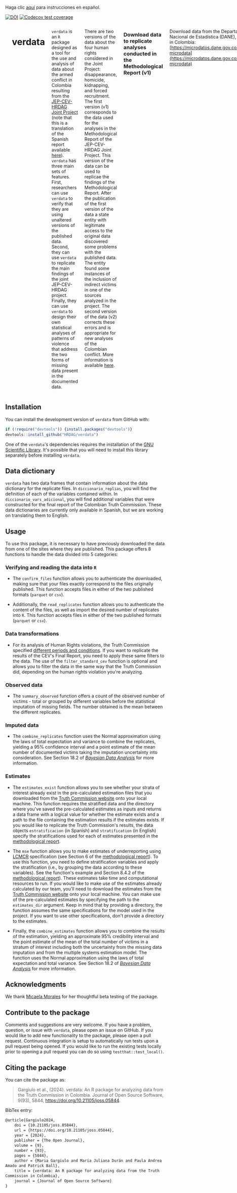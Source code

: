 Haga clic [aquí](https://github.com/HRDAG/verdata/blob/main/README.md) para instrucciones en español.

 <!-- badges: start -->
[![DOI](https://joss.theoj.org/papers/10.21105/joss.05844/status.svg)](https://doi.org/10.21105/joss.05844)
  [![Codecov test coverage](https://codecov.io/gh/HRDAG/verdata/branch/main/graph/badge.svg)](https://app.codecov.io/gh/HRDAG/verdata?branch=main)
<!-- badges: end -->

<div class="columns">

<div class="column" width="40%">

<img src="../../man/figures/verdata_HEX_v2_249x288_transp.png" align="right" width="200" />

</div>

# verdata

`verdata` is an `R` package designed as a tool for the use and analysis of data about the armed conflict in Colombia resulting from the [JEP-CEV-HRDAG Joint Project](https://hrdag.org/CEV-JEP/20250306-methodological-report-EN.pdf) (note that this is a translation of the Spanish report available [here](https://hrdag.org/CEV-JEP/20250306-methodological-report-ES.pdf)). `verdata` has three main sets of features. First, researchers can use `verdata` to verify that they are using unaltered versions of the published data. Second, they can use `verdata` to replicate the main findings of the joint JEP-CEV-HRDAG project. Finally, they can use `verdata` to design their own statistical analyses of patterns of violence that address the two forms of missing data present in the documented data.

There are two versions of the data about the four human rights considered in the Joint Project: disappearance, homicide, kidnapping, and forced recruitment. The first version (v1) corresponds to the data used for the analyses in the Methodological Report of the JEP-CEV-HRDAG Joint Project. This version of the data can be used to replicae the findings of the Methodological Report. After the publication of the first version of the data a state entity with legitimate access to the original data discovered some problems with the published data. The entity found some instances of the inclusion of indirect victims in one of the sources analyzed in the project. The second version of the data (v2) corrects these errors and is appropriate for new analyses of the Colombian conflict. More information is available [here](https://hrdag.org/colombia/).

### Download data to replicate analyses conducted in the Methodological Report (v1)

Download data from the Departamento Administrativo Nacional de Estadística (DANE), the national statistics office in Colombia: [https://microdatos.dane.gov.co/index.php/catalog/795/get-microdata](https://microdatos.dane.gov.co/index.php/catalog/795/get-microdata)

Download data from the Human Rights Data Analysis Group (HRDAG) via IPFS:

- Disappearance [[csv]](https://bafybeicb22gzaugj6jlrg47542oh7i2alzqbxwijedx7jfrstwgaxkxonm.ipfs.w3s.link/ipfs/bafybeicb22gzaugj6jlrg47542oh7i2alzqbxwijedx7jfrstwgaxkxonm/desaparicion-v1.csv.zip) [[parquet]](https://bafybeicfjzjsl72ntzvne5apc4mubhtvsb7pd2qgvtqhuzbjznm7bxkuzy.ipfs.w3s.link/ipfs/bafybeicfjzjsl72ntzvne5apc4mubhtvsb7pd2qgvtqhuzbjznm7bxkuzy/desaparicion-v1.parquet.zip)
- Forced recruitment [[csv]](https://bafybeicb22gzaugj6jlrg47542oh7i2alzqbxwijedx7jfrstwgaxkxonm.ipfs.w3s.link/ipfs/bafybeicb22gzaugj6jlrg47542oh7i2alzqbxwijedx7jfrstwgaxkxonm/reclutamiento-v1.csv.zip) [[parquet]](https://bafybeicfjzjsl72ntzvne5apc4mubhtvsb7pd2qgvtqhuzbjznm7bxkuzy.ipfs.w3s.link/ipfs/bafybeicfjzjsl72ntzvne5apc4mubhtvsb7pd2qgvtqhuzbjznm7bxkuzy/reclutamiento-v1.parquet.zip)
- Homicide [[csv]](https://bafybeicb22gzaugj6jlrg47542oh7i2alzqbxwijedx7jfrstwgaxkxonm.ipfs.w3s.link/ipfs/bafybeicb22gzaugj6jlrg47542oh7i2alzqbxwijedx7jfrstwgaxkxonm/homicidio-v1.csv.zip) [[parquet]](https://bafybeicfjzjsl72ntzvne5apc4mubhtvsb7pd2qgvtqhuzbjznm7bxkuzy.ipfs.w3s.link/ipfs/bafybeicfjzjsl72ntzvne5apc4mubhtvsb7pd2qgvtqhuzbjznm7bxkuzy/homicidio-v1.parquet.zip)
- Kidnapping [[csv]](https://bafybeicb22gzaugj6jlrg47542oh7i2alzqbxwijedx7jfrstwgaxkxonm.ipfs.w3s.link/ipfs/bafybeicb22gzaugj6jlrg47542oh7i2alzqbxwijedx7jfrstwgaxkxonm/secuestro-v1.csv.zip) [[parquet]](https://bafybeicfjzjsl72ntzvne5apc4mubhtvsb7pd2qgvtqhuzbjznm7bxkuzy.ipfs.w3s.link/ipfs/bafybeicfjzjsl72ntzvne5apc4mubhtvsb7pd2qgvtqhuzbjznm7bxkuzy/secuestro-v1.parquet.zip)

### Download data to design your own analyses of the armed conflict in Colombia (v2)

Download data from the Human Rights Data Analysis Group (HRDAG) via IPFS:

- Desaparición [[csv]](https://bafybeicb22gzaugj6jlrg47542oh7i2alzqbxwijedx7jfrstwgaxkxonm.ipfs.w3s.link/ipfs/bafybeicb22gzaugj6jlrg47542oh7i2alzqbxwijedx7jfrstwgaxkxonm/desaparicion-v2.csv.zip) [[parquet]](https://bafybeicb22gzaugj6jlrg47542oh7i2alzqbxwijedx7jfrstwgaxkxonm.ipfs.w3s.link/ipfs/bafybeicb22gzaugj6jlrg47542oh7i2alzqbxwijedx7jfrstwgaxkxonm/desaparicion-v2.parquet.zip)
- Reclutamiento [[csv]](https://bafybeicb22gzaugj6jlrg47542oh7i2alzqbxwijedx7jfrstwgaxkxonm.ipfs.w3s.link/ipfs/bafybeicb22gzaugj6jlrg47542oh7i2alzqbxwijedx7jfrstwgaxkxonm/reclutamiento-v2.csv.zip) [[parquet]](https://bafybeicb22gzaugj6jlrg47542oh7i2alzqbxwijedx7jfrstwgaxkxonm.ipfs.w3s.link/ipfs/bafybeicb22gzaugj6jlrg47542oh7i2alzqbxwijedx7jfrstwgaxkxonm/reclutamiento-v2.parquet.zip)
- Homicidio [[csv]](https://bafybeicb22gzaugj6jlrg47542oh7i2alzqbxwijedx7jfrstwgaxkxonm.ipfs.w3s.link/ipfs/bafybeicb22gzaugj6jlrg47542oh7i2alzqbxwijedx7jfrstwgaxkxonm/homicidio-v2.csv.zip) [[parquet]](https://bafybeicb22gzaugj6jlrg47542oh7i2alzqbxwijedx7jfrstwgaxkxonm.ipfs.w3s.link/ipfs/bafybeicb22gzaugj6jlrg47542oh7i2alzqbxwijedx7jfrstwgaxkxonm/homicidio-v2.parquet.zip)
- Secuestro [[csv]](https://bafybeicb22gzaugj6jlrg47542oh7i2alzqbxwijedx7jfrstwgaxkxonm.ipfs.w3s.link/ipfs/bafybeicb22gzaugj6jlrg47542oh7i2alzqbxwijedx7jfrstwgaxkxonm/secuestro-v2.csv.zip) [[parquet]](https://bafybeicb22gzaugj6jlrg47542oh7i2alzqbxwijedx7jfrstwgaxkxonm.ipfs.w3s.link/ipfs/bafybeicb22gzaugj6jlrg47542oh7i2alzqbxwijedx7jfrstwgaxkxonm/secuestro-v2.parquet.zip)

Both versions of the data are 100 replicate data files for each violation. These replicates were created using multiple imputation to address missing fields (see Section 4 of the [Methodological Report](https://hrdag.org/CEV-JEP/20250306-methodological-report-EN.pdf)). The repository [`verdata-examples`](https://github.com/HRDAG/verdata-examples) contains examples that illustrate how to correctly use the data and this package. These examples are currently only available in Spanish, but we are working on translating them to English.

<div class="column" width="60%">

</div>

</div>

## Installation

You can install the development version of `verdata` from GitHub with:

```r
if (!require("devtools")) {install.packages("devtools")}
devtools::install_github("HRDAG/verdata")
```

One of the `verdata`'s dependencies requires the installation of the [GNU Scientific Library](https://www.gnu.org/software/gsl/). It's possible that you will need to install this library separately before installing `verdata`.

## Data dictionary

`verdata` has two data frames that contain information about the data dictionary for the replicate files. In `diccionario_replias`, you will find the definition of each of the variables contained within. In `diccionario_vars_adicional`, you will find additional variables that were constructed for the final report of the Colombian Truth Commission. These data dictionaries are currently only available in Spanish, but we are working on translating them to English.

## Usage

To use this package, it is necessary to have previously downloaded the data from one of the sites where they are published. This package offers 8 functions to handle the data divided into 5 categories:

### Verifying and reading the data into `R`

* The `confirm_files` function allows you to authenticate the downloaded, making sure that your files exactly correspond to the files originally published. This function accepts files in either of the two published formats (`parquet` or `csv`).

* Additionally, the `read_replicates` function allows you to authenticate the content of the files, as well as import the desired number of replicates into `R`. This function accepts files in either of the two published formats (`parquet` or `csv`).

### Data transformations

* For its analysis of Human Rights violations, the Truth Commission specified [different periods and conditions](https://www.comisiondelaverdad.co/hasta-la-guerra-tiene-limites). If you want to replicate the results of the CEV's Final Report, you need to apply these same filters to the data. The use of the `filter_standard_cev` function is optional and allows you to filter the data in the same way that the Truth Commission did, depending on the human rights violation you're analyzing.

### Observed data

* The `summary_observed` function offers a count of the observed number of victims - total or grouped by different variables before the statistical imputation of missing fields. The number obtained is the mean between the different replicates.

### Imputed data

* The `combine_replicates` function uses the Normal approximation using the laws of total expectation and variance to combine the replicates, yielding a 95% confidence interval and a point estimate of the mean number of documented victims taking the imputation uncertainty into consideration. See Section 18.2 of [*Bayesian Data Analysis*](https://sites.stat.columbia.edu/gelman/book/) for more information.

### Estimates

* The `estimates_exist` function allows you to see whether your strata of interest already exist in the pre-calculated estimation files that you downloaded from the [Truth Commission website](https://www.comisiondelaverdad.co/analitica-de-datos-informacion-y-recursos#c3) onto your local machine. This function requires the stratified data and the directory where you've saved the pre-calculated estimates as inputs and returns a data frame with a logical value for whether the estimate exists and a path to the file containing the estimation results if the estimates exists. If you would like to replicate the Truth Commission's results, the data objects `estratificacion` (in Spanish) and `stratification` (in English) specify the stratifications used for each of estimates presented in the [methodological report](https://www.comisiondelaverdad.co/sites/default/files/descargables/2022-08/04_Anexo_Proyecto_JEP_CEV_HRDAG_08022022.pdf).

* The `mse` function allows you to make estimates of underreporting using [LCMCR](https://doi.org/10.1111/biom.12502) specification (see Section 6 of the [methodological report](https://www.comisiondelaverdad.co/sites/default/files/descargables/2022-08/04_Anexo_Proyecto_JEP_CEV_HRDAG_08022022.pdf)). To use this function, you need to define stratification variables and apply the stratification (i.e., by grouping the data according to these variables). See the function's example and Section 8.4.2 of the [methodological report](https://www.comisiondelaverdad.co/sites/default/files/descargables/2022-08/04_Anexo_Proyecto_JEP_CEV_HRDAG_08022022.pdf)). These estimates take time and computational resources to run. If you would like to make use of the estimates already calculated by our team, you'll need to download the estimates from the [Truth Commission website](https://www.comisiondelaverdad.co/analitica-de-datos-informacion-y-recursos#c3) onto your local machine. You can make use of the pre-calculated estimates by specifying the path to the `estimates_dir` argument.  Keep in mind that by providing a directory, the function assumes the same specifications for the model used in the project. If you want to use other specifications, don't provide a directory to the estimates.

* Finally, the `combine_estimates` function allows you to combine the results of the estimation, yielding an approximate 95% credibility interval and the point estimate of the mean of the total number of victims in a stratum of interest including both the uncertainty from the missing data imputation and from the multiple systems estimation model. The function uses the Normal approximation using the laws of total expectation and total variance. See Section 18.2 of [*Bayesian Data Analysis*](http://www.stat.columbia.edu/~gelman/book/) for more information.

## Acknowledgments
We thank [Micaela Morales](https://github.com/mmazul) for her thoughtful beta testing of the package.

## Contribute to the package
Comments and suggestions are very welcome. If you have a problem, question, or issue with `verdata`, please open an issue on GitHub. If you would like to add new functionality to the package, please open a pull request. Continuous integration is setup to automatically run tests upon a pull request being opened. If you would like to run the existing tests locally prior to opening a pull request you can do so using `testthat::test_local()`.

## Citing the package

You can cite the package as:

> Gargiulo et al., (2024). verdata: An R package for analyzing data from the Truth Commission in Colombia. Journal of Open Source Software, 9(93), 5844, <https://doi.org/10.21105/joss.05844>.

BibTex entry:

```
@article{Gargiulo2024,
    doi = {10.21105/joss.05844},
    url = {https://doi.org/10.21105/joss.05844},
    year = {2024},
    publisher = {The Open Journal},
    volume = {9},
    number = {93},
    pages = {5844},
    author = {Maria Gargiulo and María Juliana Durán and Paula Andrea Amado and Patrick Ball},
    title = {verdata: An R package for analyzing data from the Truth Commission in Colombia},
    journal = {Journal of Open Source Software}
} 
```

<!-- done. -->
